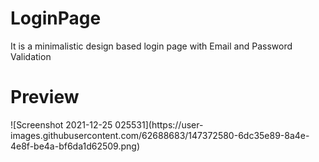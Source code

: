 # LoginPage
It is a minimalistic design based login page with Email and Password Validation

<h1>Preview</h1>
![Screenshot 2021-12-25 025531](https://user-images.githubusercontent.com/62688683/147372580-6dc35e89-8a4e-4e8f-be4a-bf6da1d62509.png)
